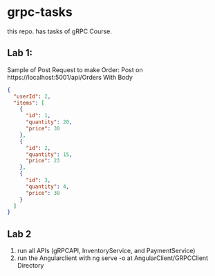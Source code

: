 # grpc-tasks
this repo. has tasks of gRPC Course.

Lab 1: 
-------------------------------------------------------------------
Sample of Post Request to make Order: 
Post on https://localhost:5001/api/Orders
With Body
```json
{
  "userId": 2,
  "items": [
    {
      "id": 1,
      "quantity": 20,
      "price": 30
    },
	{
      "id": 2,
      "quantity": 15,
      "price": 23
    },
	{
      "id": 3,
      "quantity": 4,
      "price": 30
    }
  ]
}
```

Lab 2
-----------------------------------------------------------------
1. run all APIs (gRPCAPI, InventoryService, and PaymentService)  
2. run the Angularclient with ng serve -o at AngularClient/GRPCClient Directory











